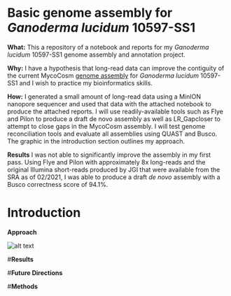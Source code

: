 # Basic genome assembly for *Ganoderma lucidum* 10597-SS1
**What:** This a repository of a notebook and reports for my *Ganoderma lucidum* 10597-SS1 genome assembly and annotation project. 

**Why:** I have a hypothesis that long-read data can improve the contiguity of the current MycoCosm [genome assembly](https://mycocosm.jgi.doe.gov/Gansp1/Gansp1.home.html) for *Ganoderma lucidum* 10597-SS1 and I wish to practice my bioinformatics skills.

**How:** I generated a small amount of long-read data using a MinION nanopore sequencer and used that data with the attached notebook to produce the attached reports. I will use readily-available tools such as Flye and Pilon to produce a draft de novo assembly as well as LR_Gapcloser to attempt to close gaps in the MycoCosm assembly. I will test genome reconciliation tools and evaluate all assemblies using QUAST and Busco. The graphic in the introduction section outlines my approach.

**Results** I was not able to significantly improve the assembly in my first pass. Using Flye and Pilon with approximately 8x long-reads and the original Illumina short-reads produced by JGI that were available from the SRA as of 02/2021, I was able to produce a draft *de novo* assembly with a Busco correctness score of 94.1%.

# **Introduction**

**Approach**

![alt text](/path/img.jpg "Title")
    
#**Results**

#**Future Directions**

#**Methods**

